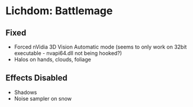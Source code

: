 Lichdom: Battlemage
===================

Fixed
-----
- Forced nVidia 3D Vision Automatic mode (seems to only work on 32bit executable - nvapi64.dll not being hooked?)
- Halos on hands, clouds, foliage

Effects Disabled
----------------
- Shadows
- Noise sampler on snow

